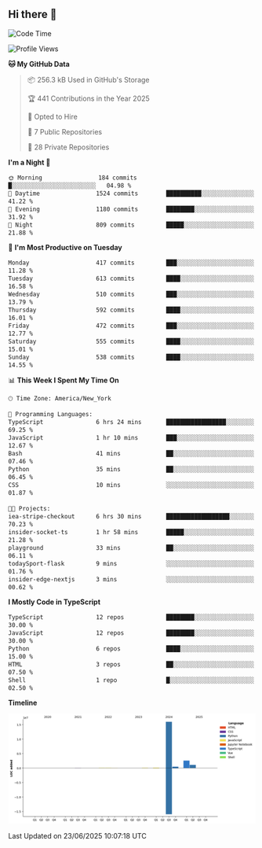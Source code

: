 ## Hi there 👋

<!--START_SECTION:waka-->
![Code Time](http://img.shields.io/badge/Code%20Time-350%20hrs%2010%20mins-blue)

![Profile Views](http://img.shields.io/badge/Profile%20Views-0-blue)

**🐱 My GitHub Data** 

> 📦 256.3 kB Used in GitHub's Storage 
 > 
> 🏆 441 Contributions in the Year 2025
 > 
> 💼 Opted to Hire
 > 
> 📜 7 Public Repositories 
 > 
> 🔑 28 Private Repositories 
 > 
**I'm a Night 🦉** 

```text
🌞 Morning                184 commits         █░░░░░░░░░░░░░░░░░░░░░░░░   04.98 % 
🌆 Daytime                1524 commits        ██████████░░░░░░░░░░░░░░░   41.22 % 
🌃 Evening                1180 commits        ████████░░░░░░░░░░░░░░░░░   31.92 % 
🌙 Night                  809 commits         █████░░░░░░░░░░░░░░░░░░░░   21.88 % 
```
📅 **I'm Most Productive on Tuesday** 

```text
Monday                   417 commits         ███░░░░░░░░░░░░░░░░░░░░░░   11.28 % 
Tuesday                  613 commits         ████░░░░░░░░░░░░░░░░░░░░░   16.58 % 
Wednesday                510 commits         ███░░░░░░░░░░░░░░░░░░░░░░   13.79 % 
Thursday                 592 commits         ████░░░░░░░░░░░░░░░░░░░░░   16.01 % 
Friday                   472 commits         ███░░░░░░░░░░░░░░░░░░░░░░   12.77 % 
Saturday                 555 commits         ████░░░░░░░░░░░░░░░░░░░░░   15.01 % 
Sunday                   538 commits         ████░░░░░░░░░░░░░░░░░░░░░   14.55 % 
```


📊 **This Week I Spent My Time On** 

```text
🕑︎ Time Zone: America/New_York

💬 Programming Languages: 
TypeScript               6 hrs 24 mins       █████████████████░░░░░░░░   69.25 % 
JavaScript               1 hr 10 mins        ███░░░░░░░░░░░░░░░░░░░░░░   12.67 % 
Bash                     41 mins             ██░░░░░░░░░░░░░░░░░░░░░░░   07.46 % 
Python                   35 mins             ██░░░░░░░░░░░░░░░░░░░░░░░   06.45 % 
CSS                      10 mins             ░░░░░░░░░░░░░░░░░░░░░░░░░   01.87 % 

🐱‍💻 Projects: 
iea-stripe-checkout      6 hrs 30 mins       ██████████████████░░░░░░░   70.23 % 
insider-socket-ts        1 hr 58 mins        █████░░░░░░░░░░░░░░░░░░░░   21.28 % 
playground               33 mins             ██░░░░░░░░░░░░░░░░░░░░░░░   06.11 % 
todaySport-flask         9 mins              ░░░░░░░░░░░░░░░░░░░░░░░░░   01.76 % 
insider-edge-nextjs      3 mins              ░░░░░░░░░░░░░░░░░░░░░░░░░   00.62 % 
```

**I Mostly Code in TypeScript** 

```text
TypeScript               12 repos            ████████░░░░░░░░░░░░░░░░░   30.00 % 
JavaScript               12 repos            ████████░░░░░░░░░░░░░░░░░   30.00 % 
Python                   6 repos             ████░░░░░░░░░░░░░░░░░░░░░   15.00 % 
HTML                     3 repos             ██░░░░░░░░░░░░░░░░░░░░░░░   07.50 % 
Shell                    1 repo              █░░░░░░░░░░░░░░░░░░░░░░░░   02.50 % 
```



**Timeline**

![Lines of Code chart](https://raw.githubusercontent.com/dikshithvishnu/dikshithvishnu/main/assets/bar_graph.png)


 Last Updated on 23/06/2025 10:07:18 UTC
<!--END_SECTION:waka-->
